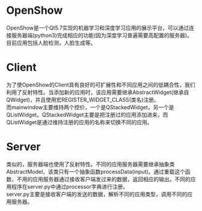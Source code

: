 # OpenShow
OpenShow是一个Qt5.7实现的机器学习和深度学习应用的展示平台，可以通过连接服务器端(python3)完成相应的功能(因为深度学习普遍需要高配置的服务器)。目前应用包括人脸检测，人脸生成等。 
# Client
为了使OpenShow的Client具有良好的可扩展性和不同应用之间的低耦合性，我们利用了反射特性。当添加新的应用时，该应用需要继承AbstractWidget(继承自QWidget)，并且使用宏REGISTER_WIDGET_CLASS(类名)注册。  
而mainwindow主要维持两个控价，一个是QStackedWidget，另一个是QListWidget。QStackedWidget主要是把注册过的应用添加进来，而QListWidget是通过维持注册的应用的名称来切换不同的应用。 
# Server
类似的，服务器端也使用了反射特性。不同的应用服务器需要继承抽象类AbstractModel，该类只有一个抽象函数processData(input)。通过重载这个函数，不用的应用服务器通过接收客户端发过来的数据，返回相应的输出。不同的应用程序在server.py中通过processor字典进行注册。  
server.py主要是接收客户端的发送的数据，解析不同的应用类型，调用不同的应用服务器。

